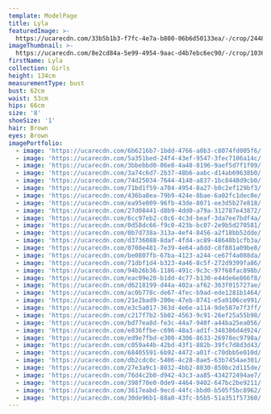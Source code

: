 ```yaml
---
template: ModelPage
title: Lyla
featuredImage: >-
  https://ucarecdn.com/33b5b1b3-f7fc-4e7a-b800-06b6d50133ea/-/crop/2448x1507/0,0/-/preview/
imageThumbnail: >-
  https://ucarecdn.com/8e2cd84a-5e99-4954-9aac-d4b7ebc6ec90/-/crop/1036x1431/343,26/-/preview/
firstName: Lyla
collection: Girls
height: 134cm
measurementType: bust
bust: 62cm
waist: 53cm
hips: 66cm
size: '8'
shoeSize: '1'
hair: Brown
eyes: Brown
imagePortfolio:
  - image: 'https://ucarecdn.com/6b6216b7-1bdd-4766-a0b3-c8074fd005f6/'
  - image: 'https://ucarecdn.com/5a351bed-24f4-43ef-9547-3fec7106a14c/'
  - image: 'https://ucarecdn.com/3bbebbd0-06e8-4a48-8196-9aef5d7f1f09/'
  - image: 'https://ucarecdn.com/3a74c6d7-2b37-48b6-aabc-d14ab69638b0/'
  - image: 'https://ucarecdn.com/74d25034-7644-4140-a837-1bc8448d9cb0/'
  - image: 'https://ucarecdn.com/71bd1f59-a704-4954-8a27-b0c2ef129bf3/'
  - image: 'https://ucarecdn.com/436ba8ea-79b9-424e-8bae-6a02fc1dec0e/'
  - image: 'https://ucarecdn.com/ea95e009-96fb-43de-8071-ee3d5b27e818/'
  - image: 'https://ucarecdn.com/27d08441-d8b9-4dd0-a79a-312787e43872/'
  - image: 'https://ucarecdn.com/6cc97eb2-c8c6-4c3d-beaf-3da7ee7bdf4a/'
  - image: 'https://ucarecdn.com/0d58dc66-f9c0-423b-bc07-2e9b5d270581/'
  - image: 'https://ucarecdn.com/0b7d738a-313a-4ef4-8456-a2f18bb52dde/'
  - image: 'https://ucarecdn.com/d3736088-8daf-4fd4-ac89-48640b1cfb3a/'
  - image: 'https://ucarecdn.com/0708e481-7e39-4e64-a8dd-c8f881a09be8/'
  - image: 'https://ucarecdn.com/be0807fb-67ba-4123-a244-ce67f4a088da/'
  - image: 'https://ucarecdn.com/71dbf1d4-b323-4a46-8c5f-272d9399fa86/'
  - image: 'https://ucarecdn.com/94b26b36-1186-491c-9c3c-97f68fac898b/'
  - image: 'https://ucarecdn.com/eac09e20-b1dd-4c77-b130-e44de6e866f8/'
  - image: 'https://ucarecdn.com/d6218199-d44a-402a-af62-363f015727ae/'
  - image: 'https://ucarecdn.com/ac0b778c-de67-4fec-b9ad-ede1281b1464/'
  - image: 'https://ucarecdn.com/21e2bad9-200e-47eb-8741-e5a9106ce991/'
  - image: 'https://ucarecdn.com/e3c5a017-363d-4e6e-a114-9de587e7f3ff/'
  - image: 'https://ucarecdn.com/c217f7b2-5b02-4563-9c91-26ef25a55b98/'
  - image: 'https://ucarecdn.com/bd77ea8d-fe3c-44a7-940f-a44ba25ea056/'
  - image: 'https://ucarecdn.com/e836ffbe-c696-48a3-ad1f-348386d4d924/'
  - image: 'https://ucarecdn.com/ed9e7fbd-e300-4306-8633-26978ec9798a/'
  - image: 'https://ucarecdn.com/c059a44b-42bd-43f1-882b-39fc7d8d3d43/'
  - image: 'https://ucarecdn.com/68405591-6b92-4472-a01f-c70dbb5e010d/'
  - image: 'https://ucarecdn.com/db2cdc0c-5406-4c28-8ae5-63b7454ae301/'
  - image: 'https://ucarecdn.com/27e3a9c1-8032-4bb2-8030-850bc2d115de/'
  - image: 'https://ucarecdn.com/76d4c2b0-d942-43c3-aa85-434272494ae7/'
  - image: 'https://ucarecdn.com/398f70e0-0de9-4464-9402-647bc2be9211/'
  - image: 'https://ucarecdn.com/3617eabd-9ecd-44fc-bbd0-b505f5bc8962/'
  - image: 'https://ucarecdn.com/30de96b1-88a0-43fc-b5b5-51a351f57360/'
---
```


